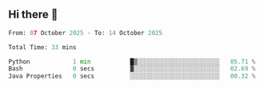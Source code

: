 ## Hi there 👋

<!--START_SECTION:waka-->

```python
From: 07 October 2025 - To: 14 October 2025

Total Time: 33 mins

Python            1 min           █▒░░░░░░░░░░░░░░░░░░░░░░░   05.71 %
Bash              0 secs          ▓░░░░░░░░░░░░░░░░░░░░░░░░   02.69 %
Java Properties   0 secs          ░░░░░░░░░░░░░░░░░░░░░░░░░   00.32 %
```

<!--END_SECTION:waka-->
